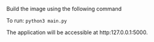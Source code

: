 Build the image using the following command

To run: `python3 main.py`

The application will be accessible at http:127.0.0.1:5000.
